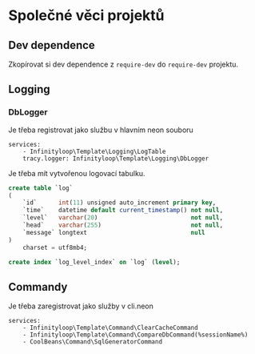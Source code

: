 # Společné věci projektů

## Dev dependence

Zkopírovat si dev dependence z `require-dev` do `require-dev` projektu.

## Logging

### DbLogger

Je třeba registrovat jako službu v hlavním neon souboru

```neon
services:
    - Infinityloop\Template\Logging\LogTable
    tracy.logger: Infinityloop\Template\Logging\DbLogger
```

Je třeba mít vytvořenou logovací tabulku.

```sql
create table `log`
(
    `id`      int(11) unsigned auto_increment primary key,
    `time`    datetime default current_timestamp() not null,
    `level`   varchar(20)                          not null,
    `head`    varchar(255)                         not null,
    `message` longtext                             null
)
    charset = utf8mb4;

create index `log_level_index` on `log` (level);
```

## Commandy

Je třeba zaregistrovat jako služby v cli.neon

```neon
services:
    - Infinityloop\Template\Command\ClearCacheCommand
    - Infinityloop\Template\Command\CompareDbCommand(%sessionName%)
    - CoolBeans\Command\SqlGeneratorCommand
```
